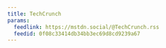 ```yaml
---
title: TechCrunch
params:
  feedlink: https://mstdn.social/@TechCrunch.rss
  feedid: 0f08c33414db34bb3ec69d8cd9239a67
---
```

